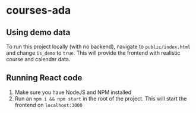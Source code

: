 # courses-ada

## Using demo data

To run this project locally (with no backend), navigate to `public/index.html` and change `is_demo` to `true`. This will provide the frontend with realistic course and calendar data.

## Running React code
1. Make sure you have NodeJS and NPM installed
2. Run an `npm i && npm start` in the root of the project. This will start the frontend on `localhost:3000` 
